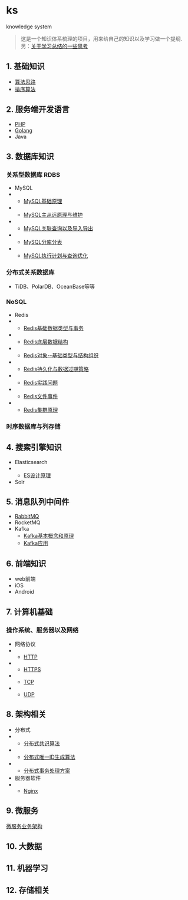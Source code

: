 ks
==

knowledge system

> 这是一个知识体系梳理的项目，用来给自己的知识以及学习做一个提纲.
> 另：[关于学习总结的一些思考](/think.md)

## 1. 基础知识

- [算法思路](/Base/Algorithm/README.md)
- [排序算法](/Base/Sort/README.md)

## 2. 服务端开发语言

- [PHP](/Language/PHP/README.md)
- [Golang](/Language/Golang/README.md)
- Java

## 3. 数据库知识

### 关系型数据库 RDBS

- MySQL
-
    - [MySQL基础原理](/DB/RDBS/MySQL01.md)
-
    - [MySQL主从远原理与维护](/DB/RDBS/MySQL02.md)
-
    - [MySQL关联查询以及导入导出](/DB/RDBS/MySQL03.md)
-
    - [MySQL分库分表](/DB/RDBS/MySQL04.md)
-
    - [MySQL执行计划与查询优化](/DB/RDBS/MySQL05.md)

### 分布式关系数据库

- TiDB、PolarDB、OceanBase等等

### NoSQL

- Redis
-
    - [Redis基础数据类型与事务](/DB/Redis/Redis01.md)
-
    - [Redis底层数据结构](/DB/Redis/Redis02.md)
-
    - [Redis对象--基础类型与结构组织](/DB/Redis/Redis03.md)
-
    - [Redis持久化与数据过期策略](/DB/Redis/Redis04.md)
-
    - [Redis实践问题](/DB/Redis/Redis05.md)
-
    - [Redis文件事件](/DB/Redis/Redis06.md)
-
    - [Redis集群原理](/DB/Redis/Redis07.md)

### 时序数据库与列存储

## 4. 搜索引擎知识

- Elasticsearch
-
    - [ES设计原理](/Search/ES/Elasticsearch01.md)
- Solr

## 5. 消息队列中间件

- [RabbitMQ](/MQ/RabbitMQ/RabbitMQ.md)
- RocketMQ
- Kafka
    - [Kafka基本概念和原理](/MQ/Kafka/kafka01.md)
    - [Kafka应用](/MQ/Kafka/kafka02.md)

## 6. 前端知识

- web前端
- iOS
- Android

## 7. 计算机基础

### 操作系统、服务器以及网络

- 网络协议
-
    - [HTTP](/Network/Protocol/HTTP.md)
-
    - [HTTPS](/Network/Protocol/HTTPS.md)
-
    - [TCP](/Network/Protocol/TCP.md)
-
    - [UDP](/Network/Protocol/UDP.md)

## 8. 架构相关

- 分布式
-
    - [分布式共识算法](/Structure/Distributed/Consensus.md)
-
    - [分布式唯一ID生成算法](/Structure/Distributed/ID.md)
-
    - [分布式事务处理方案](/Structure/Distributed/Trainsaction.md)
- 服务器软件
-
    - [Nginx](/Structure/HttpServer/Nginx.md)

## 9. 微服务

[微服务业务架构](/Structure/Ms/README.md)

## 10. 大数据

## 11. 机器学习

## 12. 存储相关
